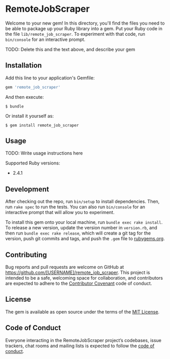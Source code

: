 # RemoteJobScraper

Welcome to your new gem! In this directory, you'll find the files you need to be able to package up your Ruby library into a gem. Put your Ruby code in the file `lib/remote_job_scraper`. To experiment with that code, run `bin/console` for an interactive prompt.

TODO: Delete this and the text above, and describe your gem

## Installation

Add this line to your application's Gemfile:

```ruby
gem 'remote_job_scraper'
```

And then execute:

    $ bundle

Or install it yourself as:

    $ gem install remote_job_scraper

## Usage

TODO: Write usage instructions here

Supported Ruby versions:
- 2.4.1

## Development

After checking out the repo, run `bin/setup` to install dependencies. Then, run `rake spec` to run the tests. You can also run `bin/console` for an interactive prompt that will allow you to experiment.

To install this gem onto your local machine, run `bundle exec rake install`. To release a new version, update the version number in `version.rb`, and then run `bundle exec rake release`, which will create a git tag for the version, push git commits and tags, and push the `.gem` file to [rubygems.org](https://rubygems.org).

## Contributing

Bug reports and pull requests are welcome on GitHub at https://github.com/[USERNAME]/remote_job_scraper. This project is intended to be a safe, welcoming space for collaboration, and contributors are expected to adhere to the [Contributor Covenant](http://contributor-covenant.org) code of conduct.

## License

The gem is available as open source under the terms of the [MIT License](https://opensource.org/licenses/MIT).

## Code of Conduct

Everyone interacting in the RemoteJobScraper project’s codebases, issue trackers, chat rooms and mailing lists is expected to follow the [code of conduct](https://github.com/[USERNAME]/remote_job_scraper/blob/master/CODE_OF_CONDUCT.md).
